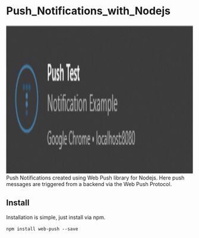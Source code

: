 # Push_Notifications_with_Nodejs
<img src="image.png" width="600px" height="400px" />
Push Notifications created using Web Push library for Nodejs. Here push messages are triggered from a backend via the Web Push Protocol.

## Install
Installation is simple, just install via npm.

```
npm install web-push --save
```


